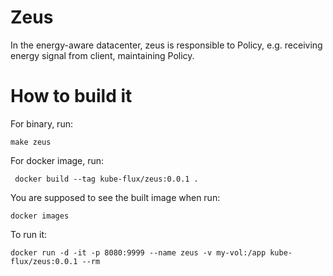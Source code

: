 # Zeus

In the energy-aware datacenter, zeus is responsible to Policy, e.g. receiving energy signal from client, maintaining Policy.

# How to build it

For binary, run:

```make zeus```

For docker image, run:

``` docker build --tag kube-flux/zeus:0.0.1 .```

You are supposed to see the built image when run:

```docker images```

To run it:

```docker run -d -it -p 8080:9999 --name zeus -v my-vol:/app kube-flux/zeus:0.0.1 --rm```